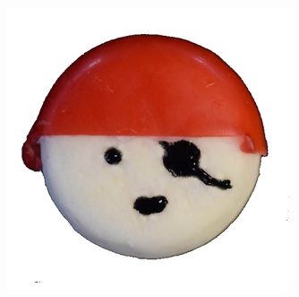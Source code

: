 <br>
<p align="center">
  <a href="burrrata.ch/website">
    <img src="static/img/favicon.ico">  
  </a>
</p>
<br>
